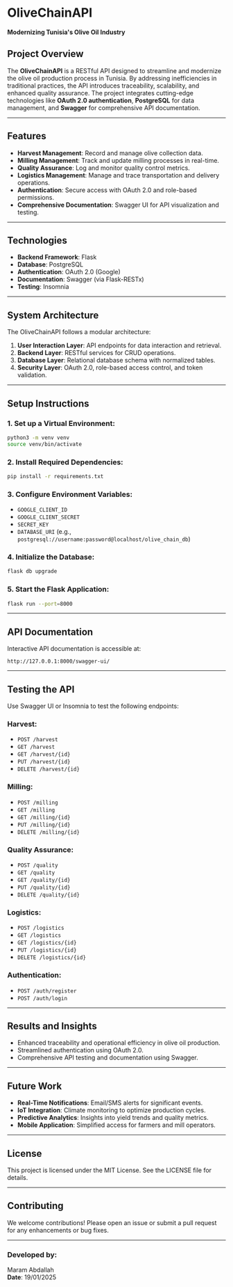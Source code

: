 # OliveChainAPI

**Modernizing Tunisia's Olive Oil Industry**

## Project Overview

The **OliveChainAPI** is a RESTful API designed to streamline and modernize the olive oil production process in Tunisia. By addressing inefficiencies in traditional practices, the API introduces traceability, scalability, and enhanced quality assurance. The project integrates cutting-edge technologies like **OAuth 2.0 authentication**, **PostgreSQL** for data management, and **Swagger** for comprehensive API documentation.

---

## Features

- **Harvest Management**: Record and manage olive collection data.
- **Milling Management**: Track and update milling processes in real-time.
- **Quality Assurance**: Log and monitor quality control metrics.
- **Logistics Management**: Manage and trace transportation and delivery operations.
- **Authentication**: Secure access with OAuth 2.0 and role-based permissions.
- **Comprehensive Documentation**: Swagger UI for API visualization and testing.

---

## Technologies

- **Backend Framework**: Flask
- **Database**: PostgreSQL
- **Authentication**: OAuth 2.0 (Google)
- **Documentation**: Swagger (via Flask-RESTx)
- **Testing**: Insomnia

---

## System Architecture

The OliveChainAPI follows a modular architecture:

1. **User Interaction Layer**: API endpoints for data interaction and retrieval.
2. **Backend Layer**: RESTful services for CRUD operations.
3. **Database Layer**: Relational database schema with normalized tables.
4. **Security Layer**: OAuth 2.0, role-based access control, and token validation.

---

## Setup Instructions

### 1. Set up a Virtual Environment:

```bash
python3 -m venv venv
source venv/bin/activate
```

### 2. Install Required Dependencies:

```bash
pip install -r requirements.txt
```

### 3. Configure Environment Variables:

- `GOOGLE_CLIENT_ID`
- `GOOGLE_CLIENT_SECRET`
- `SECRET_KEY`
- `DATABASE_URI` (e.g., `postgresql://username:password@localhost/olive_chain_db`)

### 4. Initialize the Database:

```bash
flask db upgrade
```

### 5. Start the Flask Application:

```bash
flask run --port=8000
```

---

## API Documentation

Interactive API documentation is accessible at:

```
http://127.0.0.1:8000/swagger-ui/
```

---

## Testing the API

Use Swagger UI or Insomnia to test the following endpoints:

### Harvest:
- `POST /harvest`
- `GET /harvest`
- `GET /harvest/{id}`
- `PUT /harvest/{id}`
- `DELETE /harvest/{id}`

### Milling:
- `POST /milling`
- `GET /milling`
- `GET /milling/{id}`
- `PUT /milling/{id}`
- `DELETE /milling/{id}`

### Quality Assurance:
- `POST /quality`
- `GET /quality`
- `GET /quality/{id}`
- `PUT /quality/{id}`
- `DELETE /quality/{id}`

### Logistics:
- `POST /logistics`
- `GET /logistics`
- `GET /logistics/{id}`
- `PUT /logistics/{id}`
- `DELETE /logistics/{id}`

### Authentication:
- `POST /auth/register`
- `POST /auth/login`

---

## Results and Insights

- Enhanced traceability and operational efficiency in olive oil production.
- Streamlined authentication using OAuth 2.0.
- Comprehensive API testing and documentation using Swagger.

---

## Future Work

- **Real-Time Notifications**: Email/SMS alerts for significant events.
- **IoT Integration**: Climate monitoring to optimize production cycles.
- **Predictive Analytics**: Insights into yield trends and quality metrics.
- **Mobile Application**: Simplified access for farmers and mill operators.

---

## License

This project is licensed under the MIT License. See the LICENSE file for details.

---

## Contributing

We welcome contributions! Please open an issue or submit a pull request for any enhancements or bug fixes.

---

### Developed by:
Maram Abdallah  
**Date**: 19/01/2025





